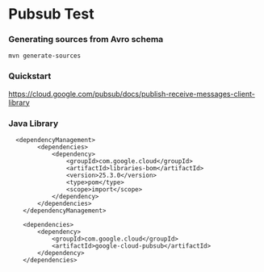 # Pubsub Test

### Generating sources from Avro schema

`mvn generate-sources`

### Quickstart

https://cloud.google.com/pubsub/docs/publish-receive-messages-client-library

### Java Library

```
  <dependencyManagement>
        <dependencies>
            <dependency>
                <groupId>com.google.cloud</groupId>
                <artifactId>libraries-bom</artifactId>
                <version>25.3.0</version>
                <type>pom</type>
                <scope>import</scope>
            </dependency>           
        </dependencies>
    </dependencyManagement>

    <dependencies>
        <dependency>
            <groupId>com.google.cloud</groupId>
            <artifactId>google-cloud-pubsub</artifactId>
        </dependency>
    </dependencies>
```